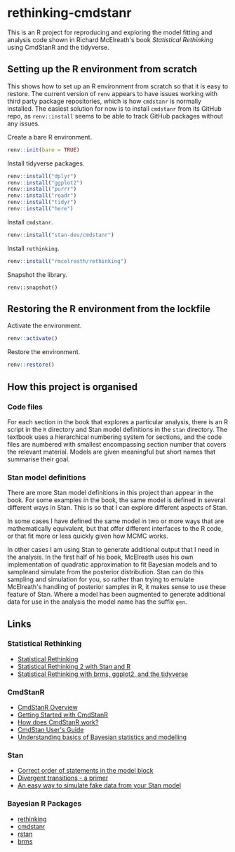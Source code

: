 # rethinking-cmdstanr

This is an R project for reproducing and exploring the model fitting and analysis code shown in Richard McElreath's book *Statistical Rethinking* using CmdStanR and the tidyverse.

## Setting up the R environment from scratch

This shows how to set up an R environment from scratch so that it is easy to restore. The current version of `renv` appears to have issues working with third party package repositories, which is how `cmdstanr` is normally installed. The easiest solution for now is to install `cmdstanr` from its GitHub repo, as `renv::install` seems to be able to track GitHub packages without any issues.

Create a bare R environment.

```r
renv::init(bare = TRUE)
```

Install tidyverse packages.

```r
renv::install("dplyr")
renv::install("ggplot2")
renv::install("purrr")
renv::install("readr")
renv::install("tidyr")
renv::install("here")
```

Install `cmdstanr`.

```r
renv::install("stan-dev/cmdstanr")
```

Install `rethinking`.

```r
renv::install("rmcelreath/rethinking")
```

Snapshot the library.

```
renv::snapshot()
```

## Restoring the R environment from the lockfile

Activate the environment.

```r
renv::activate()
```

Restore the environment.

```r
renv::restore()
```

## How this project is organised

### Code files

For each section in the book that explores a particular analysis, there is an R script in the `R` directory and Stan model definitions in the `stan` directory. The textbook uses a hierarchical numbering system for sections, and the code files are numbered with smallest encompassing section number that covers the relevant material. Models are given meaningful but short names that summarise their goal.

### Stan model definitions

There are more Stan model definitions in this project than appear in the book. For some examples in the book, the same model is defined in several different ways in Stan. This is so that I can explore different aspects of Stan. 

In some cases I have defined the same model in two or more ways that are mathematically equivalent, but that offer different interfaces to the R code, or that fit more or less quickly given how MCMC works. 

In other cases I am using Stan to generate additional output that I need in the analysis. In the first half of his book, McElreath uses his own implementation of quadratic approximation to fit Bayesian models and to sampleand simulate from the posterior distribution. Stan can do this sampling and simulation for you, so rather than trying to emulate McElreath's handling of posterior samples in R, it makes sense to use these feature of Stan. Where a model has been augmented to generate additional data for use in the analysis the model name has the suffix `gen`.

## Links

### Statistical Rethinking

- [Statistical Rethinking](https://github.com/rmcelreath/stat_rethinking_2022)
- [Statistical Rethinking 2 with Stan and R](https://vincentarelbundock.github.io/rethinking2/)
- [Statistical Rethinking with brms, ggplot2, and the tidyverse](https://bookdown.org/ajkurz/Statistical_Rethinking_recoded/)

### CmdStanR

- [CmdStanR Overview](https://mc-stan.org/cmdstanr/)
- [Getting Started with CmdStanR](https://mc-stan.org/cmdstanr/articles/cmdstanr.html)
- [How does CmdStanR work?](https://mc-stan.org/cmdstanr/articles/cmdstanr-internals.html)
- [CmdStan User's Guide](https://mc-stan.org/docs/cmdstan-guide/index.html)
- [Understanding basics of Bayesian statistics and modelling](https://discourse.mc-stan.org/t/understanding-basics-of-bayesian-statistics-and-modelling/17243)

### Stan
- [Correct order of statements in the model block](https://discourse.mc-stan.org/t/correct-ordering-of-lines-in-the-model-block/661/3)
- [Divergent transitions - a primer](https://discourse.mc-stan.org/t/divergent-transitions-a-primer/17099)
- [An easy way to simulate fake data from your Stan model](https://khakieconomics.github.io/2017/04/30/An-easy-way-to-simulate-fake-data-in-stan.html)

### Bayesian R Packages

- [rethinking](https://github.com/rmcelreath/rethinking/)
- [cmdstanr](https://github.com/stan-dev/cmdstanr)
- [rstan](https://github.com/stan-dev/rstan/wiki/RStan-Getting-Started)
- [brms](https://paul-buerkner.github.io/brms/)

